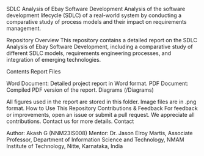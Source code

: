SDLC Analysis of Ebay Software Development
Analysis of the software development lifecycle (SDLC) of a real-world system by conducting a comparative study of process models and their impact on requirements management.

Repository Overview
This repository contains a detailed report on the SDLC Analysis of Ebay Software Development, including a comparative study of different SDLC models, requirements engineering processes, and integration of emerging technologies.

Contents
Report Files

Word Document: Detailed project report in Word format.
PDF Document: Compiled PDF version of the report.
Diagrams (/Diagrams)

All figures used in the report are stored in this folder.
Image files are in .png format.
How to Use This Repository
Contributions & Feedback
For feedback or improvements, open an issue or submit a pull request.
We appreciate all contributions. Contact us for more details.
Contact

Author: Akash G (NNM23IS008)
Mentor: Dr. Jason Elroy Martis, Associate Professor, Department of Information Science and Technology, NMAM Institute of Technology, Nitte, Karnataka, India
